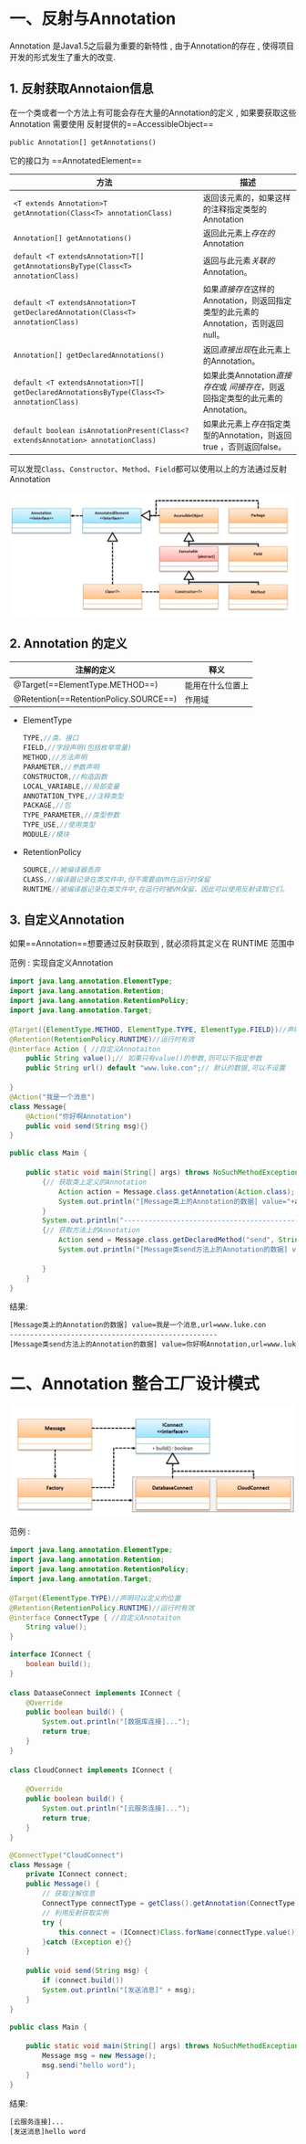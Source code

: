 # 一、反射与Annotation

Annotation 是Java1.5之后最为重要的新特性 , 由于Annotation的存在 , 使得项目开发的形式发生了重大的改变.

## 1. 反射获取Annotaion信息

在一个类或者一个方法上有可能会存在大量的Annotation的定义 , 如果要获取这些Annotation 需要使用 反射提供的==AccessibleObject==

```
public Annotation[] getAnnotations()
```

它的接口为 ==AnnotatedElement==

|方法| 描述|
| - | - |
| `<T extends Annotation>T getAnnotation(Class<T> annotationClass)`                  | 返回该元素的，如果这样的注释指定类型的Annotation |
| `Annotation[] getAnnotations()`                                           | 返回此元素上*存在的*Annotation        |
| `default <T extendsAnnotation>T[] getAnnotationsByType(Class<T> annotationClass)`             | 返回与此元素*关联的*Annotation。                         |
| `default <T extendsAnnotation>T getDeclaredAnnotation(Class<T> annotationClass)`            | 如果*直接存在*这样的Annotation，则返回指定类型的此元素的Annotation，否则返回null。 |
| `Annotation[] getDeclaredAnnotations()`                                   | 返回*直接出现*在此元素上的Annotation。 |
| `default <T extendsAnnotation>T[] getDeclaredAnnotationsByType(Class<T> annotationClass)`     | 如果此类Annotation*直接存在*或 *间接存在*，则返回指定类型的此元素的Annotation。 |
| `default boolean isAnnotationPresent(Class<? extendsAnnotation> annotationClass)` | 如果此元素上*存在*指定类型的Annotation，则返回true ，否则返回false。 |

可以发现`Class`、`Constructor`、`Method`、`Field`都可以使用以上的方法通过反射 Annotation

![1564024792516](assets/1564024792516.png)

## 2. Annotation 的定义

| 注解的定义                             | 释义             |
| -------------------------------------- | ---------------- |
| @Target(==ElementType.METHOD==)        | 能用在什么位置上 |
| @Retention(==RetentionPolicy.SOURCE==) | 作用域           |

* ElementType

  ```java
  TYPE,//类、接口
  FIELD,//字段声明(包括枚举常量)
  METHOD,//方法声明
  PARAMETER,//参数声明
  CONSTRUCTOR,//构造函数
  LOCAL_VARIABLE,//局部变量
  ANNOTATION_TYPE,//注释类型
  PACKAGE,//包
  TYPE_PARAMETER,//类型参数
  TYPE_USE,//使用类型
  MODULE//模块
  ```

* RetentionPolicy

  ```java
  SOURCE,//被编译器丢弃
  CLASS,//编译器记录在类文件中,但不需要由VM在运行时保留
  RUNTIME//被编译器记录在类文件中,在运行时被VM保留，因此可以使用反射读取它们。
  ```

## 3. 自定义Annotation

如果==Annotation==想要通过反射获取到 , 就必须将其定义在 RUNTIME 范围中

范例 : 实现自定义Annotation

```java
import java.lang.annotation.ElementType;
import java.lang.annotation.Retention;
import java.lang.annotation.RetentionPolicy;
import java.lang.annotation.Target;

@Target({ElementType.METHOD, ElementType.TYPE, ElementType.FIELD})//声明可以定义的位置
@Retention(RetentionPolicy.RUNTIME)//运行时有效
@interface Action { //自定义Annotaiton
    public String value();// 如果只有value()的参数,则可以不指定参数
    public String url() default "www.luke.con";// 默认的数据,可以不设置

}
@Action("我是一个消息")
class Message{
    @Action("你好啊Annotation")
    public void send(String msg){}
}
```

```java
public class Main {

    public static void main(String[] args) throws NoSuchMethodException {
        {// 获取类上定义的Annotation
            Action action = Message.class.getAnnotation(Action.class);
            System.out.println("[Message类上的Annotation的数据] value="+action.value()+",url="+action.url());
        }
        System.out.println("---------------------------------------------------");
        {// 获取方法上的Annotation
            Action send = Message.class.getDeclaredMethod("send", String.class).getAnnotation(Action.class);
            System.out.println("[Message类send方法上的Annotation的数据] value="+send.value()+",url="+send.url());

        }
    }
}
```

结果:

```cmd
[Message类上的Annotation的数据] value=我是一个消息,url=www.luke.con
---------------------------------------------------
[Message类send方法上的Annotation的数据] value=你好啊Annotation,url=www.luke.con
```

# 二、Annotation 整合工厂设计模式

![1564027438622](assets/1564027438622.png)

范例 :

```java
import java.lang.annotation.ElementType;
import java.lang.annotation.Retention;
import java.lang.annotation.RetentionPolicy;
import java.lang.annotation.Target;

@Target(ElementType.TYPE)//声明可以定义的位置
@Retention(RetentionPolicy.RUNTIME)//运行时有效
@interface ConnectType { //自定义Annotaiton
    String value();
}
```
```java
interface IConnect {
    boolean build();
}

class DataaseConnect implements IConnect {
    @Override
    public boolean build() {
        System.out.println("[数据库连接]...");
        return true;
    }
}

class CloudConnect implements IConnect {

    @Override
    public boolean build() {
        System.out.println("[云服务连接]...");
        return true;
    }
}
```

```java
@ConnectType("CloudConnect")
class Message {
    private IConnect connect;
    public Message() {
        // 获取注解信息
        ConnectType connectType = getClass().getAnnotation(ConnectType.class);
        // 利用反射获取实例
        try {
            this.connect = (IConnect)Class.forName(connectType.value()).getDeclaredConstructor().newInstance();
        }catch (Exception e){}
    }

    public void send(String msg) {
        if (connect.build())
        System.out.println("[发送消息]" + msg);
    }
}
```

```java
public class Main {

    public static void main(String[] args) throws NoSuchMethodException {
        Message msg = new Message();
        msg.send("hello word");
    }
}
```

结果:

```cmd
[云服务连接]...
[发送消息]hello word
```


